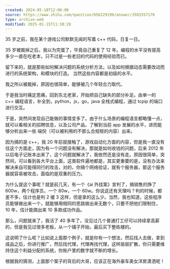 ```yaml
---
created: 2024-05-18T12:00:00
source: https://www.zhihu.com/question/656229190/answer/3501557178
type: archive-web
modified: 2025-01-15T11:38:20
---
```


35 岁之前，我在某个游戏公司默默无闻的写着 c++ 代码，日复一日。

35 岁被裁掉之后，我以为完蛋了，毕竟自己重复了 12 年。编程的水平没有提高多少一直在吃老本，只不过是一些老旧的代码的使用经验而已。

留下来的，就是那些如何解决问题的系统分析方法，以及如何根据动态需要改动而进行的系统架构，和模块的打造。 当然这些内容都是初级的水平。

我之所以被裁掉，原因也很简单，能够被几个年轻合力取代。

于是我当时痛定思痛，回到东北老家，开始把自己缺失的部分补足。由单一的 c++ 编程语言，补全到，python，js，go，java 全栈式编程，通过 tcpip 的端口进行交互。

于是，突然间发现自己能做的事情变多了。由于什么场景的编程语言都略懂一点，就可以看相关的招聘信息，以及公司产品，了解到当前 app 发展的水平，进而能够分析出来一些 端倪（可以被利用的不那么合规矩的内容）出来。

因为搞的是 c++，我 20 年前就接触了，游戏自动化方面的内容，但是我一直没有往这个方面走，因为有一个问题没有解决，那就是如何收钱的问题，后来 2012 年以后电子记账本出来了，这个问题就解决了，我依然还是没有走。原因很简单，突然间，可以看到各大平台上面，这类软件遍地都是，其实更重要的是，没有办法来解决来自可能得同行的攻击，对的，你搞个网络验证，就有个服务器，那这个服务器就容易被攻击，面临的是双重的压力。

为什么提这个事呢？就是前几天，有一个《ai 外挂案》宣判了，搞销售的挣了 600w，两个程序员，一个 80w，一个 60w。你说这还有天理吗？判的时候，都差不多，估计也是判 2 缓 3 这样，但是拿的这么少。当然，我也知道，这些程序员能够做出来一个，就能够用相同的思路做出来无数个，只要不把他们限制住，10 年，估计能搞出来 10 多款成功作品。

那么，问题就来了，我活了 40 多年了，没见过几个普通打工仔可以持续拿高薪的，但是我见过很多老板，从一个铺子开始，最后买下整栋楼的。

这说明了什么呢？比如说上面那个例子，就是你有一个想法，然后找人去做，拿到成品之后，你进行推广，然后找代理，代理再找代理，这样层层扩散，你只需要维持住这个利益分配的系统，你账户里的数字就不断的增长。

根据我的猜测，上面那个案子的背后的大哥，应该正在海外豪车美女洋房潇洒呢！
